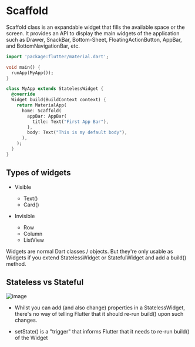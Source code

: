# Scaffold

Scaffold class is an expandable widget that fills the available space or the screen. It provides an API to display the main widgets of the application such as Drawer, SnackBar, Bottom-Sheet, FloatingActionButton, AppBar, and BottomNavigationBar, etc.

```dart
import 'package:flutter/material.dart';

void main() {
  runApp(MyApp());
}

class MyApp extends StatelessWidget {
  @override
  Widget build(BuildContext context) {
    return MaterialApp(
      home: Scaffold(
        appBar: AppBar(
          title: Text("First App Bar"),
        ),
        body: Text("This is my default body"),
      ),
    );
  }
}
```

## Types of widgets

- Visible

  - Text()
  - Card()

- Invisible

  - Row
  - Column
  - ListView

Widgets are normal Dart classes / objects. But they're only usable as Widgets if you extend StatelessWidget or StatefulWidget and add a build() method.

## Stateless vs Stateful

![image](https://user-images.githubusercontent.com/64080063/151775266-827b944f-129b-4cd8-94d7-f3314e7dd240.png)

- Whilst you can add (and also change) properties in a StatelessWidget, there's no way of telling Flutter that it should re-run build() upon such changes.

- setState() is a "trigger" that informs Flutter that it needs to re-run build() of the Widget
